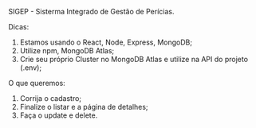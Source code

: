 SIGEP - Sisterma Integrado de Gestão de Perícias.


Dicas:
1. Estamos usando o React, Node, Express, MongoDB;
2. Utilize npm, MongoDB Atlas;
3. Crie seu próprio Cluster no MongoDB Atlas e utilize na API do projeto (.env);


O que queremos:
1. Corrija o cadastro;
2. Finalize o listar e a página de detalhes;
3. Faça o update e delete.
